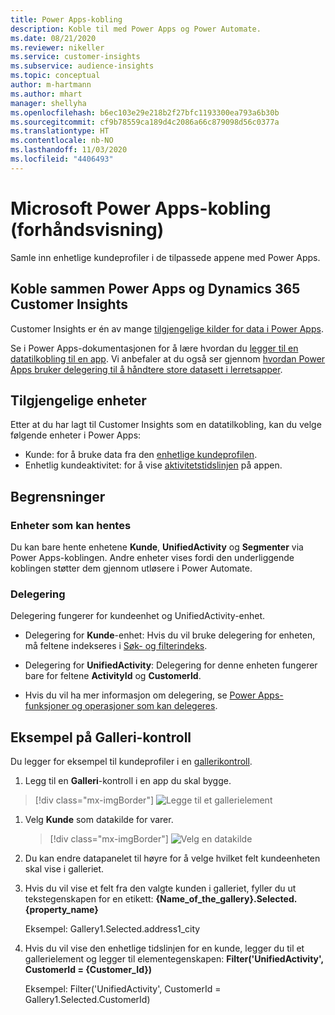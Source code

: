 ```yaml
---
title: Power Apps-kobling
description: Koble til med Power Apps og Power Automate.
ms.date: 08/21/2020
ms.reviewer: nikeller
ms.service: customer-insights
ms.subservice: audience-insights
ms.topic: conceptual
author: m-hartmann
ms.author: mhart
manager: shellyha
ms.openlocfilehash: b6ec103e29e218b2f27bfc1193300ea793a6b30b
ms.sourcegitcommit: cf9b78559ca189d4c2086a66c879098d56c0377a
ms.translationtype: HT
ms.contentlocale: nb-NO
ms.lasthandoff: 11/03/2020
ms.locfileid: "4406493"
---
```

# <a name="microsoft-power-apps-connector-preview"></a>Microsoft Power Apps-kobling (forhåndsvisning)

Samle inn enhetlige kundeprofiler i de tilpassede appene med Power Apps.

## <a name="connect-power-apps-and-dynamics-365-customer-insights"></a>Koble sammen Power Apps og Dynamics 365 Customer Insights

Customer Insights er én av mange [tilgjengelige kilder for data i Power Apps](https://docs.microsoft.com/powerapps/maker/canvas-apps/working-with-data-sources).

Se i Power Apps-dokumentasjonen for å lære hvordan du [legger til en datatilkobling til en app](https://docs.microsoft.com/powerapps/maker/canvas-apps/add-data-connection). Vi anbefaler at du også ser gjennom [hvordan Power Apps bruker delegering til å håndtere store datasett i lerretsapper](https://docs.microsoft.com/powerapps/maker/canvas-apps/delegation-overview).

## <a name="available-entities"></a>Tilgjengelige enheter

Etter at du har lagt til Customer Insights som en datatilkobling, kan du velge følgende enheter i Power Apps:

- Kunde: for å bruke data fra den [enhetlige kundeprofilen](customer-profiles.md).
- Enhetlig kundeaktivitet: for å vise [aktivitetstidslinjen](activities.md) på appen.

## <a name="limitations"></a>Begrensninger

### <a name="retrievable-entities"></a>Enheter som kan hentes

Du kan bare hente enhetene **Kunde**, **UnifiedActivity** og **Segmenter** via Power Apps-koblingen. Andre enheter vises fordi den underliggende koblingen støtter dem gjennom utløsere i Power Automate.  

### <a name="delegation"></a>Delegering

Delegering fungerer for kundeenhet og UnifiedActivity-enhet. 

- Delegering for **Kunde**-enhet: Hvis du vil bruke delegering for enheten, må feltene indekseres i [Søk- og filterindeks](search-filter-index.md).  

- Delegering for **UnifiedActivity**: Delegering for denne enheten fungerer bare for feltene **ActivityId** og **CustomerId**.  

- Hvis du vil ha mer informasjon om delegering, se [Power Apps-funksjoner og operasjoner som kan delegeres](https://docs.microsoft.com/connectors/commondataservice/#power-apps-delegable-functions-and-operations-for-the-cds-for-apps). 

## <a name="example-gallery-control"></a>Eksempel på Galleri-kontroll

Du legger for eksempel til kundeprofiler i en [gallerikontroll](https://docs.microsoft.com/powerapps/maker/canvas-apps/add-gallery).

1. Legg til en **Galleri**-kontroll i en app du skal bygge.

> [!div class="mx-imgBorder"]
> ![Legge til et gallerielement](media/connector-powerapps9.png "Legge til et gallerielement")

1. Velg **Kunde** som datakilde for varer.

    > [!div class="mx-imgBorder"]
    > ![Velg en datakilde](media/choose-datasource-powerapps.png "Velg en datakilde")

1. Du kan endre datapanelet til høyre for å velge hvilket felt kundeenheten skal vise i galleriet.

1. Hvis du vil vise et felt fra den valgte kunden i galleriet, fyller du ut tekstegenskapen for en etikett:  **{Name_of_the_gallery}.Selected.{property_name}**

    Eksempel: Gallery1.Selected.address1_city

1. Hvis du vil vise den enhetlige tidslinjen for en kunde, legger du til et gallerielement og legger til elementegenskapen: **Filter('UnifiedActivity', CustomerId = {Customer_Id})**

    Eksempel: Filter('UnifiedActivity', CustomerId = Gallery1.Selected.CustomerId)

